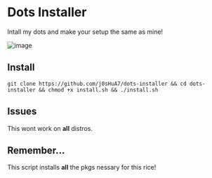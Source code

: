 # **Dots Installer**

Intall my dots and make your setup the same as mine!

![image](https://github.com/user-attachments/assets/af92123e-8cad-400b-8a77-cf42d72b149c)

## Install
`git clone https://github.com/j0sHuA7/dots-installer && cd dots-installer && chmod +x install.sh && ./install.sh`
## Issues
This wont work on **all** distros.
## Remember...
This script installs **all** the pkgs nessary for this rice!

